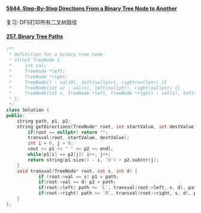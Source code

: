 #### [5944. Step-By-Step Directions From a Binary Tree Node to Another](https://leetcode-cn.com/problems/step-by-step-directions-from-a-binary-tree-node-to-another/)

复习: DFS打印所有二叉树路径

#### [257. Binary Tree Paths](https://leetcode-cn.com/problems/binary-tree-paths/)

```c++
/**
 * Definition for a binary tree node.
 * struct TreeNode {
 *     int val;
 *     TreeNode *left;
 *     TreeNode *right;
 *     TreeNode() : val(0), left(nullptr), right(nullptr) {}
 *     TreeNode(int x) : val(x), left(nullptr), right(nullptr) {}
 *     TreeNode(int x, TreeNode *left, TreeNode *right) : val(x), left(left), right(right) {}
 * };
 */
class Solution {
public:
    string path, p1, p2;
    string getDirections(TreeNode* root, int startValue, int destValue) {
        if(root == nullptr) return "";
        transval(root, startValue, destValue);
        int i = 0, j = 0;
        cout << p1 << " " << p2 << endl;
        while(p1[i] == p2[j]) i++, j++;
        return string(p1.size() - i, 'U') + p2.substr(j);
    }
    void transval(TreeNode* root, int s, int d) {
            if (root->val == s) p1 = path;
            if(root->val == d) p2 = path;
            if(root->left) path += 'L', transval(root->left, s, d), path.pop_back();
            if(root->right) path += 'R', transval(root->right, s, d), path.pop_back();
    }
};
```

